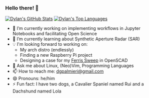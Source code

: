 ### Hello there! 👋

[![Dylan's GitHub Stats](https://github-readme-stats.vercel.app/api?username=dgpalmieri&theme=gruvbox)](https://github.com/anuraghazra/github-readme-stats)
[![Dylan's Top Languages](https://github-readme-stats.vercel.app/api/top-langs/?username=dgpalmieri&layout=compact)](https://github.com/dgpalmieri/github-readme-stats)

- 🔭 I’m currently working on implementing workflows in Jupyter Notebooks
and facilitating Open Science
- 🌱 I’m currently learning about Synthetic Aperture Radar (SAR)
- 💡 I'm looking forward to working on:
  - My arch distro (endlessly)
  - Finding a new Raspberry Pi project
  - Designing a case for my [Ferris Sweep](https://github.com/davidphilipbarr/Sweep)
in OpenSCAD
- 💬 Ask me about Linux, (Neo)Vim, Programming Languages
- 📫 How to reach me: dgpalmieri@gmail.com
- 😄 Pronouns: he/him
- ⚡ Fun fact: I have two dogs, a Cavalier Spaniel named Rui and a Dachshund
named Lola
